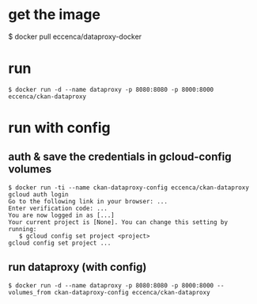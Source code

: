 # get the image
$ docker pull eccenca/dataproxy-docker

# run

```
$ docker run -d --name dataproxy -p 8080:8080 -p 8000:8000 eccenca/ckan-dataproxy
```


# run with config

## auth & save the credentials in gcloud-config volumes
```
$ docker run -ti --name ckan-dataproxy-config eccenca/ckan-dataproxy gcloud auth login
Go to the following link in your browser: ...
Enter verification code: ...
You are now logged in as [...]
Your current project is [None]. You can change this setting by running:
   $ gcloud config set project <project>
gcloud config set project ...
```

## run dataproxy (with config)
```
$ docker run -d --name dataproxy -p 8080:8080 -p 8000:8000 --volumes_from ckan-dataproxy-config eccenca/ckan-dataproxy
```
